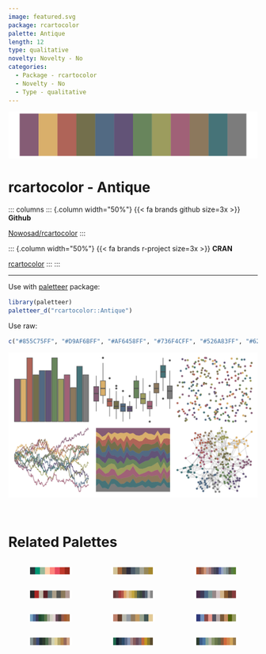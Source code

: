 ```yaml
---
image: featured.svg
package: rcartocolor
palette: Antique
length: 12
type: qualitative
novelty: Novelty - No
categories:
  - Package - rcartocolor
  - Novelty - No
  - Type - qualitative
---
```


![](featured.svg)

# rcartocolor - Antique 

::: columns
::: {.column width="50%"}
{{< fa brands github size=3x >}}
**Github**

[Nowosad/rcartocolor](https://github.com/Nowosad/rcartocolor)
:::

::: {.column width="50%"}
{{< fa brands r-project size=3x >}}
**CRAN**

[rcartocolor](https://CRAN.R-project.org/package=rcartocolor)
:::
:::

<hr> 

Use with [paletteer](https://emilhvitfeldt.github.io/paletteer/) package:

```r
library(paletteer)
paletteer_d("rcartocolor::Antique")
```

Use raw:

```r
c("#855C75FF", "#D9AF6BFF", "#AF6458FF", "#736F4CFF", "#526A83FF", "#625377FF", "#68855CFF", "#9C9C5EFF", "#A06177FF", "#8C785DFF", "#467378FF", "#7C7C7CFF")
``` 

![](examples.svg) 

<br>

# Related Palettes

<div class="list" style="display: grid; grid-template-columns: auto auto auto;"> <figure class="figure">
<a href="../../awtools/a_palette/"> <img src="../../awtools/a_palette/featured.svg" style="width: 100%;" class="figure-img"></a>
</figure> <figure class="figure">
<a href="../../impressionist.colors/bouilloire_et_fruits/"> <img src="../../impressionist.colors/bouilloire_et_fruits/featured.svg" style="width: 100%;" class="figure-img"></a>
</figure> <figure class="figure">
<a href="../../impressionist.colors/les_peupliers/"> <img src="../../impressionist.colors/les_peupliers/featured.svg" style="width: 100%;" class="figure-img"></a>
</figure> <figure class="figure">
<a href="../../peRReo/wyy/"> <img src="../../peRReo/wyy/featured.svg" style="width: 100%;" class="figure-img"></a>
</figure> <figure class="figure">
<a href="../../impressionist.colors/les_nympheas/"> <img src="../../impressionist.colors/les_nympheas/featured.svg" style="width: 100%;" class="figure-img"></a>
</figure> <figure class="figure">
<a href="../../impressionist.colors/la_chanson_du_chien/"> <img src="../../impressionist.colors/la_chanson_du_chien/featured.svg" style="width: 100%;" class="figure-img"></a>
</figure> <figure class="figure">
<a href="../../impressionist.colors/fleurs_dans_un_vase_de_cristal/"> <img src="../../impressionist.colors/fleurs_dans_un_vase_de_cristal/featured.svg" style="width: 100%;" class="figure-img"></a>
</figure> <figure class="figure">
<a href="../../IslamicArt/damascus/"> <img src="../../IslamicArt/damascus/featured.svg" style="width: 100%;" class="figure-img"></a>
</figure> <figure class="figure">
<a href="../../NatParksPalettes/Torres/"> <img src="../../NatParksPalettes/Torres/featured.svg" style="width: 100%;" class="figure-img"></a>
</figure> <figure class="figure">
<a href="../../impressionist.colors/dans_la_serre/"> <img src="../../impressionist.colors/dans_la_serre/featured.svg" style="width: 100%;" class="figure-img"></a>
</figure> <figure class="figure">
<a href="../../impressionist.colors/te_aa_no_areois/"> <img src="../../impressionist.colors/te_aa_no_areois/featured.svg" style="width: 100%;" class="figure-img"></a>
</figure> <figure class="figure">
<a href="../../impressionist.colors/lestaque_aux_toits_rouges/"> <img src="../../impressionist.colors/lestaque_aux_toits_rouges/featured.svg" style="width: 100%;" class="figure-img"></a>
</figure> 
</div>
